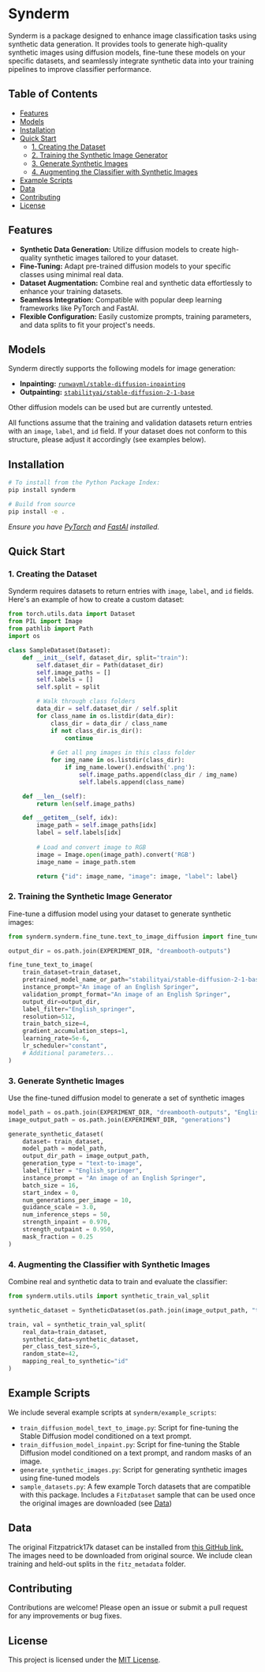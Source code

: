 # Synderm

Synderm is a package designed to enhance image classification tasks using synthetic data generation. It provides tools to generate high-quality synthetic images using diffusion models, fine-tune these models on your specific datasets, and seamlessly integrate synthetic data into your training pipelines to improve classifier performance.

## Table of Contents

- [Features](#features)
- [Models](#models)
- [Installation](#installation)
- [Quick Start](#quick-start)
  - [1. Creating the Dataset](#1-creating-the-dataset)
  - [2. Training the Synthetic Image Generator](#2-training-the-synthetic-image-generator)
  - [3. Generate Synthetic Images](#3-generate-synthetic-images)
  - [4. Augmenting the Classifier with Synthetic Images](#4-augmenting-the-classifier-with-synthetic-images)
- [Example Scripts](#example-scripts)
- [Data](#data)
- [Contributing](#contributing)
- [License](#license)

## Features

- **Synthetic Data Generation:** Utilize diffusion models to create high-quality synthetic images tailored to your dataset.
- **Fine-Tuning:** Adapt pre-trained diffusion models to your specific classes using minimal real data.
- **Dataset Augmentation:** Combine real and synthetic data effortlessly to enhance your training datasets.
- **Seamless Integration:** Compatible with popular deep learning frameworks like PyTorch and FastAI.
- **Flexible Configuration:** Easily customize prompts, training parameters, and data splits to fit your project's needs.

## Models

Synderm directly supports the following models for image generation:

- **Inpainting:** [`runwayml/stable-diffusion-inpainting`](https://huggingface.co/runwayml/stable-diffusion-inpainting)
- **Outpainting:** [`stabilityai/stable-diffusion-2-1-base`](https://huggingface.co/stabilityai/stable-diffusion-2-1-base)

Other diffusion models can be used but are currently untested.

All functions assume that the training and validation datasets return entries with an `image`, `label`, and `id` field. If your dataset does not conform to this structure, please adjust it accordingly (see examples below).

## Installation
```bash
# To install from the Python Package Index:
pip install synderm

# Build from source
pip install -e .
```

*Ensure you have [PyTorch](https://pytorch.org/) and [FastAI](https://fast.ai/) installed.*

## Quick Start

### 1. Creating the Dataset

Synderm requires datasets to return entries with `image`, `label`, and `id` fields. Here's an example of how to create a custom dataset:

```python
from torch.utils.data import Dataset
from PIL import Image
from pathlib import Path
import os

class SampleDataset(Dataset):
    def __init__(self, dataset_dir, split="train"):
        self.dataset_dir = Path(dataset_dir)
        self.image_paths = []
        self.labels = []
        self.split = split

        # Walk through class folders
        data_dir = self.dataset_dir / self.split
        for class_name in os.listdir(data_dir):
            class_dir = data_dir / class_name
            if not class_dir.is_dir():
                continue
                
            # Get all png images in this class folder
            for img_name in os.listdir(class_dir):
                if img_name.lower().endswith('.png'):
                    self.image_paths.append(class_dir / img_name)
                    self.labels.append(class_name)

    def __len__(self):
        return len(self.image_paths)

    def __getitem__(self, idx):
        image_path = self.image_paths[idx]
        label = self.labels[idx]
        
        # Load and convert image to RGB
        image = Image.open(image_path).convert('RGB')
        image_name = image_path.stem

        return {"id": image_name, "image": image, "label": label}
```

### 2. Training the Synthetic Image Generator

Fine-tune a diffusion model using your dataset to generate synthetic images:

```python
from synderm.synderm.fine_tune.text_to_image_diffusion import fine_tune_text_to_image

output_dir = os.path.join(EXPERIMENT_DIR, "dreambooth-outputs")

fine_tune_text_to_image(
    train_dataset=train_dataset,
    pretrained_model_name_or_path="stabilityai/stable-diffusion-2-1-base",
    instance_prompt="An image of an English Springer",
    validation_prompt_format="An image of an English Springer",
    output_dir=output_dir,
    label_filter="English_springer",
    resolution=512,
    train_batch_size=4,
    gradient_accumulation_steps=1,
    learning_rate=5e-6,
    lr_scheduler="constant",
    # Additional parameters...
)
```

### 3. Generate Synthetic Images

Use the fine-tuned diffusion model to generate a set of synthetic images

```python
model_path = os.path.join(EXPERIMENT_DIR, "dreambooth-outputs", "English_springer")
image_output_path = os.path.join(EXPERIMENT_DIR, "generations")

generate_synthetic_dataset(
    dataset= train_dataset,
    model_path = model_path,
    output_dir_path = image_output_path,
    generation_type = "text-to-image", 
    label_filter = "English_springer",
    instance_prompt = "An image of an English Springer",
    batch_size = 16,
    start_index = 0,
    num_generations_per_image = 10,
    guidance_scale = 3.0,
    num_inference_steps = 50,
    strength_inpaint = 0.970,
    strength_outpaint = 0.950,
    mask_fraction = 0.25
)
```


### 4. Augmenting the Classifier with Synthetic Images

Combine real and synthetic data to train and evaluate the classifier:

```python
from synderm.utils.utils import synthetic_train_val_split

synthetic_dataset = SyntheticDataset(os.path.join(image_output_path, "text-to-image"))

train, val = synthetic_train_val_split(
    real_data=train_dataset,
    synthetic_data=synthetic_dataset,
    per_class_test_size=5,
    random_state=42,
    mapping_real_to_synthetic="id"
)
```

## Example Scripts

We include several example scripts at `synderm/example_scripts`:
- `train_diffusion_model_text_to_image.py`: Script for fine-tuning the Stable Diffusion model conditioned on a text prompt.
- `train_diffusion_model_inpaint.py`: Script for fine-tuning the Stable Diffusion model conditioned on a text prompt, and random masks of an image.
- `generate_synthetic_images.py`: Script for generating synthetic images using fine-tuned models
- `sample_datasets.py`: A few example Torch datasets that are compatible with this package. Includes a `FitzDataset` sample that can be used once the original images are downloaded (see [Data](#data))

## Data

The original Fitzpatrick17k dataset can be installed from [this GitHub link.](https://github.com/mattgroh/fitzpatrick17k) The images need to be downloaded from original source. We include clean training and held-out splits in the `fitz_metadata` folder.

## Contributing

Contributions are welcome! Please open an issue or submit a pull request for any improvements or bug fixes.

## License

This project is licensed under the [MIT License](LICENSE).